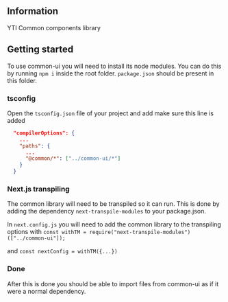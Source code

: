 ## Information

YTI Common components library

## Getting started

To use common-ui you will need to install its node modules. You can do this by running `npm i` inside the root folder. `package.json` should be present in this folder.

### tsconfig

Open the `tsconfig.json` file of your project and add make sure this line is added

```json
  "compilerOptions": {
    ...
    "paths": {
      ...
      "@common/*": ["../common-ui/*"]
    }
  }
```

### Next.js transpiling

The common library will need to be transpiled so it can run.
This is done by adding the dependency `next-transpile-modules` to your package.json.

In `next.config.js` you will need to add the common library to the transpiling options with
`const withTM = require("next-transpile-modules")(["../common-ui"]);`

and `const nextConfig = withTM({...})`

### Done

After this is done you should be able to import files from common-ui as if it were a normal dependency.
